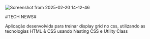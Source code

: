 ![Screenshot from 2025-02-20 14-12-46](https://github.com/user-attachments/assets/600d27d6-9c9a-4e26-ba50-de0a20e8bf0a)


#TECH NEWS#

Aplicação desenvolvida para treinar display grid no css, utilizando as tecnologias HTML & CSS usando Nasting CSS e Utility Class
